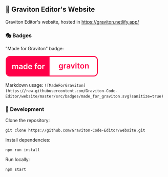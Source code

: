 ## 🎡 Graviton Editor's Website
Graviton Editor's website, hosted in https://graviton.netlify.app/

### 🎭 Badges

"Made for Graviton" badge:

![made_for_graviton](src/badges/made_for_graviton.svg)

Markdown usage:
```![MadeForGraviton](https://raw.githubusercontent.com/Graviton-Code-Editor/website/master/src/badges/made_for_graviton.svg?sanitize=true)```

### 🥽 Development
Clone the repository:
```
git clone https://github.com/Graviton-Code-Editor/website.git
```

Install dependencies:
```
npm run install
```

Run locally:
```
npm start
```